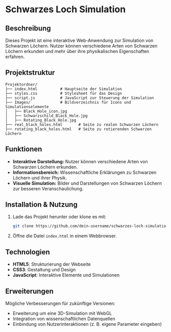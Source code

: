 # Schwarzes Loch Simulation

## Beschreibung
Dieses Projekt ist eine interaktive Web-Anwendung zur Simulation von Schwarzen Löchern. Nutzer können verschiedene Arten von Schwarzen Löchern erkunden und mehr über ihre physikalischen Eigenschaften erfahren.

## Projektstruktur
```
Projektordner/
├── index.html          # Hauptseite der Simulation
├── styles.css          # Stylesheet für das Design
├── script.js           # JavaScript zur Steuerung der Simulation
├── Images/             # Bildverzeichnis für Icons und Simulationselemente
│   ├── Black_Hole_icon.jpg
│   ├── Schwarzschild_Black_Hole.jpg
│   ├── Rotating_Black_Hole.jpg
├── real_black_holes.html       # Seite zu realen Schwarzen Löchern
├── rotating_black_holes.html   # Seite zu rotierenden Schwarzen Löchern
```

## Funktionen
- **Interaktive Darstellung:** Nutzer können verschiedene Arten von Schwarzen Löchern erkunden.
- **Informationsbereich:** Wissenschaftliche Erklärungen zu Schwarzen Löchern und ihrer Physik.
- **Visuelle Simulation:** Bilder und Darstellungen von Schwarzen Löchern zur besseren Veranschaulichung.

## Installation & Nutzung
1. Lade das Projekt herunter oder klone es mit:
   ```bash
   git clone https://github.com/dein-username/schwarzes-loch-simulation.git
   ```
2. Öffne die Datei `index.html` in einem Webbrowser.

## Technologien
- **HTML5**: Strukturierung der Webseite
- **CSS3**: Gestaltung und Design
- **JavaScript**: Interaktive Elemente und Simulationen

## Erweiterungen
Mögliche Verbesserungen für zukünftige Versionen:
- Erweiterung um eine 3D-Simulation mit WebGL
- Integration von wissenschaftlichen Datenquellen
- Einbindung von Nutzerinteraktionen (z. B. eigene Parameter eingeben)

